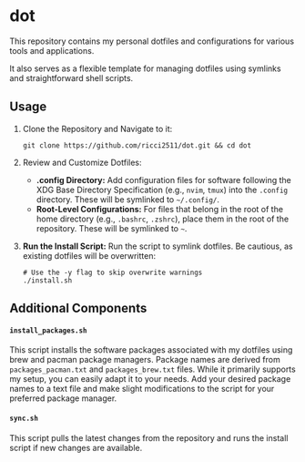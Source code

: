 # dot

This repository contains my personal dotfiles and configurations for various tools and applications.

It also serves as a flexible template for managing dotfiles using symlinks and straightforward shell scripts.

## Usage

1. Clone the Repository and Navigate to it:

   ```shell
   git clone https://github.com/ricci2511/dot.git && cd dot
   ```

2. Review and Customize Dotfiles:

   - **.config Directory:**
     Add configuration files for software following the XDG Base Directory Specification (e.g., `nvim`, `tmux`) into the `.config` directory. These will be symlinked to `~/.config/`.
   - **Root-Level Configurations:**
     For files that belong in the root of the home directory (e.g., `.bashrc`, `.zshrc`), place them in the root of the repository. These will be symlinked to `~`.

3. **Run the Install Script:**
   Run the script to symlink dotfiles. Be cautious, as existing dotfiles will be overwritten:

   ```shell
   # Use the -y flag to skip overwrite warnings
   ./install.sh
   ```

## Additional Components

#### `install_packages.sh`

This script installs the software packages associated with my dotfiles using brew and pacman package managers. Package names are derived from `packages_pacman.txt` and `packages_brew.txt` files. While it primarily supports my setup, you can easily adapt it to your needs. Add your desired package names to a text file and make slight modifications to the script for your preferred package manager.

#### `sync.sh`

This script pulls the latest changes from the repository and runs the install script if new changes are available.
